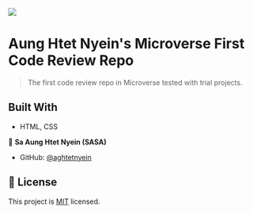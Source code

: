 ![](https://img.shields.io/badge/Microverse-blueviolet)

# Aung Htet Nyein's Microverse First Code Review Repo

> The first code review repo in Microverse tested with trial projects.

## Built With

- HTML, CSS

👤 **Sa Aung Htet Nyein (SASA)**

- GitHub: [@aghtetnyein](https://github.com/aghtetnyein)

## 📝 License

This project is [MIT](./LICENSE) licensed.
